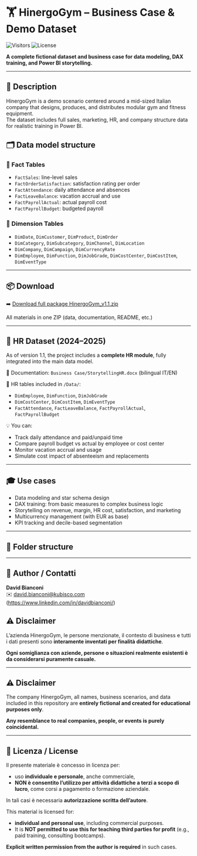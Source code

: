 # 🏋️ HinergoGym – Business Case & Demo Dataset

![Visitors](https://visitor-badge.glitch.me/badge?page_id=DavidIT2022.HinergoGym)
![License](https://img.shields.io/badge/license-Custom-blue)

**A complete fictional dataset and business case for data modeling, DAX training, and Power BI storytelling.**

---

## 📘 Description

HinergoGym is a demo scenario centered around a mid-sized Italian company that designs, produces, and distributes modular gym and fitness equipment.  
The dataset includes full sales, marketing, HR, and company structure data for realistic training in Power BI.




## 🗂️ Data model structure

### 🔸 Fact Tables
- `FactSales`: line-level sales
- `FactOrderSatisfaction`: satisfaction rating per order
- `FactAttendance`: daily attendance and absences
- `FactLeaveBalance`: vacation accrual and use
- `FactPayrollActual`: actual payroll cost
- `FactPayrollBudget`: budgeted payroll

### 🔹 Dimension Tables
- `DimDate`, `DimCustomer`, `DimProduct`, `DimOrder`
- `DimCategory`, `DimSubcategory`, `DimChannel`, `DimLocation`
- `DimCompany`, `DimCampaign`, `DimCurrencyRate`
- `DimEmployee`, `DimFunction`, `DimJobGrade`, `DimCostCenter`, `DimCostItem`, `DimEventType`

---

## 📦 Download

➡️ [Download full package HinergoGym_v1.1.zip](https://github.com/DavidIT2022/HinergoGym/releases/download/v1.1/HinergoGym_v1.1.zip)

All materials in one ZIP (data, documentation, README, etc.)

---

## 👥 HR Dataset (2024–2025)

As of version 1.1, the project includes a **complete HR module**, fully integrated into the main data model.

🧾 Documentation: `Business Case/StorytellingHR.docx` (bilingual IT/EN)

📁 HR tables included in `/Data/`:
- `DimEmployee`, `DimFunction`, `DimJobGrade`
- `DimCostCenter`, `DimCostItem`, `DimEventType`
- `FactAttendance`, `FactLeaveBalance`, `FactPayrollActual`, `FactPayrollBudget`

💡 You can:
- Track daily attendance and paid/unpaid time
- Compare payroll budget vs actual by employee or cost center
- Monitor vacation accrual and usage
- Simulate cost impact of absenteeism and replacements

---

## 🎓 Use cases

- Data modeling and star schema design
- DAX training: from basic measures to complex business logic
- Storytelling on revenue, margin, HR cost, satisfaction, and marketing
- Multicurrency management (with EUR as base)
- KPI tracking and decile-based segmentation

---

## 📁 Folder structure

---

## 👤 Author / Contatti

**David Bianconi**  
✉️ david.bianconi@kubisco.com (https://www.linkedin.com/in/davidbianconi/)

## ⚠️ Disclaimer

L’azienda HinergoGym, le persone menzionate, il contesto di business e tutti i dati presenti sono **interamente inventati per finalità didattiche**.

**Ogni somiglianza con aziende, persone o situazioni realmente esistenti è da considerarsi puramente casuale.**

---

## ⚠️ Disclaimer

The company HinergoGym, all names, business scenarios, and data included in this repository are **entirely fictional and created for educational purposes only**.

**Any resemblance to real companies, people, or events is purely coincidental.**

---

## 📄 Licenza / License

Il presente materiale è concesso in licenza per:
- uso **individuale e personale**, anche commerciale,
- **NON è consentito l’utilizzo per attività didattiche a terzi a scopo di lucro**, come corsi a pagamento o formazione aziendale.

In tali casi è necessaria **autorizzazione scritta dell’autore**.

This material is licensed for:
- **individual and personal use**, including commercial purposes.
- It is **NOT permitted to use this for teaching third parties for profit** (e.g., paid training, consulting bootcamps).

**Explicit written permission from the author is required** in such cases.
